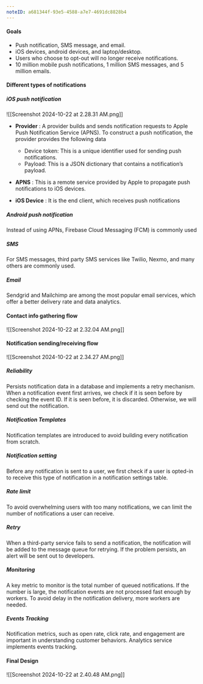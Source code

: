 ```yaml
---
noteID: a681344f-93e5-4588-a7e7-4691dc8828b4
---
```

#### Goals
- Push notification, SMS message, and email.
- iOS devices, android devices, and laptop/desktop.
- Users who choose to opt-out will no longer receive notifications.
- 10 million mobile push notifications, 1 million SMS messages, and 5 million emails.

#### Different types of notifications

##### iOS push notification
![[Screenshot 2024-10-22 at 2.28.31 AM.png]]
- **Provider** : A provider builds and sends notification requests to Apple Push Notification Service (APNS). To construct a push notification, the provider provides the following data
	- Device token: This is a unique identifier used for sending push notifications.
	- Payload: This is a JSON dictionary that contains a notification’s payload.

- **APNS** : This is a remote service provided by Apple to propagate push notifications to iOS devices.
- **iOS Device** : It is the end client, which receives push notifications


##### Android push notification
Instead of using APNs, Firebase Cloud Messaging (FCM) is commonly used

##### SMS
For SMS messages, third party SMS services like Twilio, Nexmo, and many others are commonly used.
##### Email
Sendgrid and Mailchimp  are among the most popular email services, which offer a better delivery rate and data analytics.


#### Contact info gathering flow

![[Screenshot 2024-10-22 at 2.32.04 AM.png]]


#### Notification sending/receiving flow
![[Screenshot 2024-10-22 at 2.34.27 AM.png]]

##### Reliability
Persists notification data in a database and implements a retry mechanism. When a notification event first arrives, we check if it is seen before by checking the event ID. If it is seen before, it is discarded. Otherwise, we will send out the notification.
##### Notification Templates
Notification templates are introduced to avoid building every notification from scratch.

##### Notification setting
Before any notification is sent to a user, we first check if a user is opted-in to receive this type of notification in a notification settings table.

##### Rate limit
To avoid overwhelming users with too many notifications, we can limit the number of notifications a user can receive.

##### Retry
When a third-party service fails to send a notification, the notification will be added to the message queue for retrying. If the problem persists, an alert will be sent out to developers.

##### Monitoring
A key metric to monitor is the total number of queued notifications. If the number is large, the notification events are not processed fast enough by workers. To avoid delay in the notification delivery, more workers are needed.

##### Events Tracking
Notification metrics, such as open rate, click rate, and engagement are important in understanding customer behaviors. Analytics service implements events tracking.


#### Final Design

![[Screenshot 2024-10-22 at 2.40.48 AM.png]]




